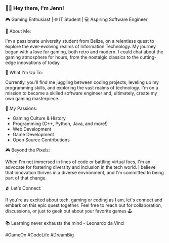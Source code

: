 ### 👩‍💻 Hey there, I'm Jenn!

🎮 Gaming Enthusiast | 🌐 IT Student | 💻 Aspiring Software Engineer

🌟 About Me:

I'm a passionate university student from Belize, on a relentless quest to explore the ever-evolving realms of Information Technology. My journey began with a love for gaming, both retro and modern. I could chat about the gaming atmosphere for hours, from the nostalgic classics to the cutting-edge innovations of today.

💾 What I'm Up To:

<!--START_SECTION:waka-->
<!--END_SECTION:waka-->

Currently, you'll find me juggling between coding projects, leveling up my programming skills, and exploring the vast realms of technology. I'm on a mission to become a skilled software engineer and, ultimately, create my own gaming masterpiece.

🚀 My Passions:
- Gaming Culture & History
- Programming (C++, Python, Java, and more!)
- Web Development
- Game Development
- Open Source Contributions

🎮 Beyond the Pixels:

When I'm not immersed in lines of code or battling virtual foes, I'm an advocate for fostering diversity and inclusion in the tech world. I believe that innovation thrives in a diverse environment, and I'm committed to being part of that change.

🫂 Let's Connect:

If you're as excited about tech, gaming or coding as I am, let's connect and embark on this epic quest together. Feel free to reach out for collaboration, discussions, or just to geek out about your favorite games 🕹️

📚 Learning never exhausts the mind - Leonardo da Vinci

#GameOn #CodeLife #DreamBig
